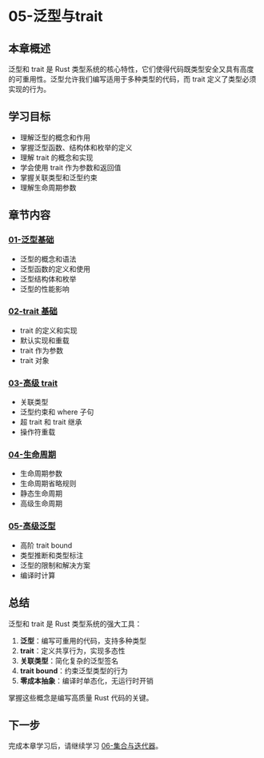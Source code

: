 # 05-泛型与trait

## 本章概述

泛型和 trait 是 Rust 类型系统的核心特性，它们使得代码既类型安全又具有高度的可重用性。泛型允许我们编写适用于多种类型的代码，而 trait 定义了类型必须实现的行为。

## 学习目标

- 理解泛型的概念和作用
- 掌握泛型函数、结构体和枚举的定义
- 理解 trait 的概念和实现
- 学会使用 trait 作为参数和返回值
- 掌握关联类型和泛型约束
- 理解生命周期参数

## 章节内容

### [01-泛型基础](01-generics-basics.md)
- 泛型的概念和语法
- 泛型函数的定义和使用
- 泛型结构体和枚举
- 泛型的性能影响

### [02-trait 基础](02-trait-basics.md)
- trait 的定义和实现
- 默认实现和重载
- trait 作为参数
- trait 对象

### [03-高级 trait](03-advanced-traits.md)
- 关联类型
- 泛型约束和 where 子句
- 超 trait 和 trait 继承
- 操作符重载

### [04-生命周期](04-lifetimes.md)
- 生命周期参数
- 生命周期省略规则
- 静态生命周期
- 高级生命周期

### [05-高级泛型](05-advanced-generics.md)
- 高阶 trait bound
- 类型推断和类型标注
- 泛型的限制和解决方案
- 编译时计算

## 总结

泛型和 trait 是 Rust 类型系统的强大工具：

1. **泛型**：编写可重用的代码，支持多种类型
2. **trait**：定义共享行为，实现多态性
3. **关联类型**：简化复杂的泛型签名
4. **trait bound**：约束泛型类型的行为
5. **零成本抽象**：编译时单态化，无运行时开销

掌握这些概念是编写高质量 Rust 代码的关键。

## 下一步

完成本章学习后，请继续学习 [06-集合与迭代器](../06-集合与迭代器/README.md)。